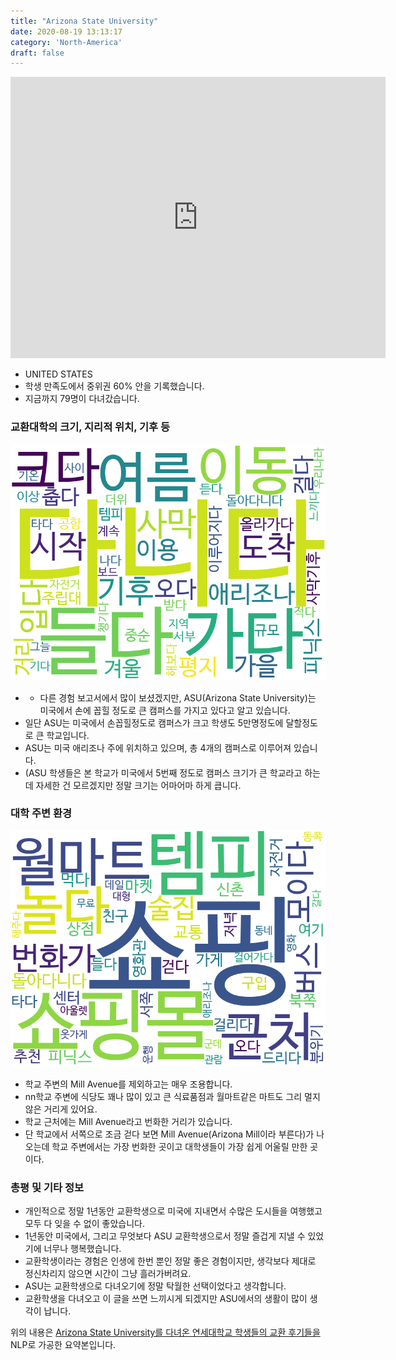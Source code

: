 ```yaml
---
title: "Arizona State University"
date: 2020-08-19 13:13:17
category: 'North-America'
draft: false
---
```


<iframe
width="600"
height="450"
frameborder="0" style="border:0"
src="https://www.google.com/maps/embed/v1/place?key=AIzaSyC9e1AME-pVmWC4hBpFdu5S4dKzyepa3HQ&q=Arizona+State+University&center=33.4532165,-112.0719833&zoom=14" allowfullscreen>
</iframe>

* UNITED STATES
* 학생 만족도에서 중위권 60% 안을 기록했습니다.
* 지금까지 79명이 다녀갔습니다. 

### 교환대학의 크기, 지리적 위치, 기후 등

![gen_info-WordCloud](../univ_wordclouds_okt/gen_info/US000005_gen_info_okt.png)

* - 다른 경험 보고서에서 많이 보셨겠지만, ASU(Arizona State University)는 미국에서 손에 꼽힐 정도로 큰 캠퍼스를 가지고 있다고 알고 있습니다.
* 일단 ASU는 미국에서 손꼽힐정도로 캠퍼스가 크고 학생도 5만명정도에 달할정도로 큰 학교입니다.
* ASU는 미국 애리조나 주에 위치하고 있으며, 총 4개의 캠퍼스로 이루어져 있습니다.
* (ASU 학생들은 본 학교가 미국에서 5번째 정도로 캠퍼스 크기가 큰 학교라고 하는데 자세한 건 모르겠지만 정말 크기는 어마어마 하게 큽니다.


### 대학 주변 환경

![env_info-WordCloud](../univ_wordclouds_okt/env_info/US000005_env_info_okt.png)

* 학교 주변의 Mill Avenue를 제외하고는 매우 조용합니다.
* nn학교 주변에 식당도 꽤나 많이 있고 큰 식료품점과 월마트같은 마트도 그리 멀지 않은 거리게 있어요.
* 학교 근처에는 Mill Avenue라고 번화한 거리가 있습니다.
* 단 학교에서 서쪽으로 조금 걷다 보면 Mill Avenue(Arizona Mill이라 부른다)가 나오는데 학교 주변에서는 가장 번화한 곳이고 대학생들이 가장 쉽게 어울릴 만한 곳이다.


### 총평 및 기타 정보 
* 개인적으로 정말 1년동안 교환학생으로 미국에 지내면서 수많은 도시들을 여행했고 모두 다 잊을 수 없이 좋았습니다.
* 1년동안 미국에서, 그리고 무엇보다 ASU 교환학생으로서 정말 즐겁게 지낼 수 있었기에 너무나 행복했습니다.
* 교환학생이라는 경험은 인생에 한번 뿐인 정말 좋은 경험이지만, 생각보다 제대로 정신차리지 않으면 시간이 그냥 흘러가버려요.
* ASU는 교환학생으로 다녀오기에 정말 탁월한 선택이었다고 생각합니다.
* 교환학생을 다녀오고 이 글을 쓰면 느끼시게 되겠지만 ASU에서의 생활이 많이 생각이 납니다.


위의 내용은 [Arizona State University를 다녀온 연세대학교 학생들의 교환 후기들을](http://oia.yonsei.ac.kr/partner/expReport.asp?ucode=US000005&bgbn=A) NLP로 가공한 요약본입니다. 
